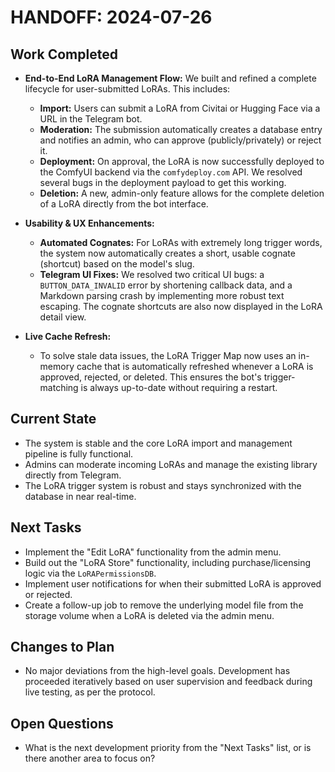 # HANDOFF: 2024-07-26

## Work Completed
- **End-to-End LoRA Management Flow:** We built and refined a complete lifecycle for user-submitted LoRAs. This includes:
  - **Import:** Users can submit a LoRA from Civitai or Hugging Face via a URL in the Telegram bot.
  - **Moderation:** The submission automatically creates a database entry and notifies an admin, who can approve (publicly/privately) or reject it.
  - **Deployment:** On approval, the LoRA is now successfully deployed to the ComfyUI backend via the `comfydeploy.com` API. We resolved several bugs in the deployment payload to get this working.
  - **Deletion:** A new, admin-only feature allows for the complete deletion of a LoRA directly from the bot interface.

- **Usability & UX Enhancements:**
  - **Automated Cognates:** For LoRAs with extremely long trigger words, the system now automatically creates a short, usable cognate (shortcut) based on the model's slug.
  - **Telegram UI Fixes:** We resolved two critical UI bugs: a `BUTTON_DATA_INVALID` error by shortening callback data, and a Markdown parsing crash by implementing more robust text escaping. The cognate shortcuts are also now displayed in the LoRA detail view.

- **Live Cache Refresh:**
  - To solve stale data issues, the LoRA Trigger Map now uses an in-memory cache that is automatically refreshed whenever a LoRA is approved, rejected, or deleted. This ensures the bot's trigger-matching is always up-to-date without requiring a restart.

## Current State
- The system is stable and the core LoRA import and management pipeline is fully functional.
- Admins can moderate incoming LoRAs and manage the existing library directly from Telegram.
- The LoRA trigger system is robust and stays synchronized with the database in near real-time.

## Next Tasks
- Implement the "Edit LoRA" functionality from the admin menu.
- Build out the "LoRA Store" functionality, including purchase/licensing logic via the `LoRAPermissionsDB`.
- Implement user notifications for when their submitted LoRA is approved or rejected.
- Create a follow-up job to remove the underlying model file from the storage volume when a LoRA is deleted via the admin menu.

## Changes to Plan
- No major deviations from the high-level goals. Development has proceeded iteratively based on user supervision and feedback during live testing, as per the protocol.

## Open Questions
- What is the next development priority from the "Next Tasks" list, or is there another area to focus on? 